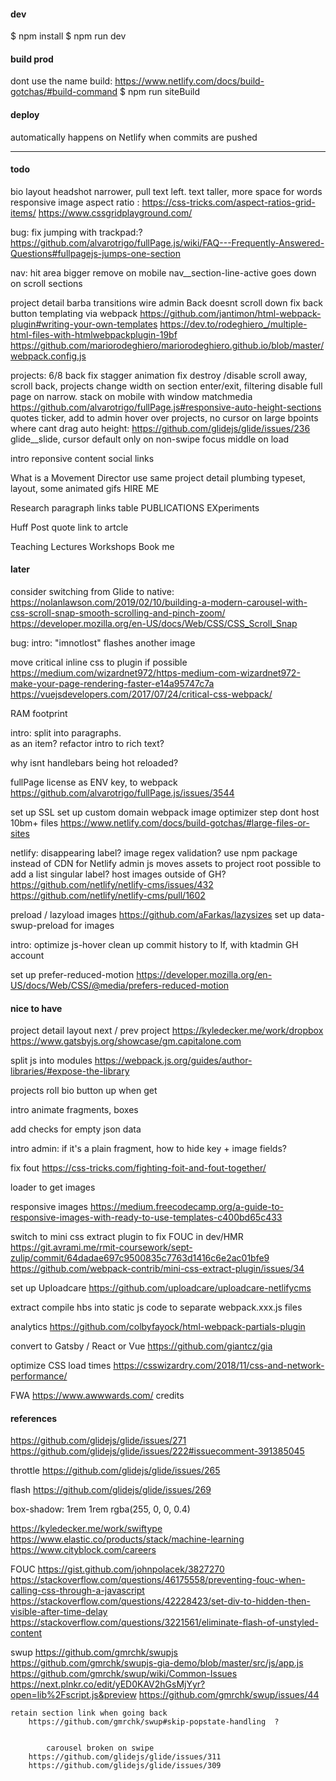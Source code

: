 #### dev
$ npm install
$ npm run dev

#### build prod

dont use the name build: https://www.netlify.com/docs/build-gotchas/#build-command
$ npm run siteBuild

#### deploy
automatically happens on Netlify when commits are pushed

---

#### todo

bio
    layout
        headshot narrower, pull text left.
        text taller, more space for words
        responsive
        image aspect ratio : 
            https://css-tricks.com/aspect-ratios-grid-items/
            https://www.cssgridplayground.com/ 

bug: fix jumping with trackpad:?  https://github.com/alvarotrigo/fullPage.js/wiki/FAQ---Frequently-Answered-Questions#fullpagejs-jumps-one-section

nav: 
    hit area bigger
    remove on mobile
    nav__section-line-active  goes down on scroll sections


project detail
    barba transitions
    wire admin 
    Back doesnt scroll down
    fix back button
    templating via webpack 
        https://github.com/jantimon/html-webpack-plugin#writing-your-own-templates
        https://dev.to/rodeghiero_/multiple-html-files-with-htmlwebpackplugin-19bf
        https://github.com/mariorodeghiero/mariorodeghiero.github.io/blob/master/webpack.config.js


projects: 
    6/8 back
    fix stagger animation
    fix destroy /disable 
        scroll away, scroll back, projects change width
        on section enter/exit, 
        filtering
    disable full page on narrow. stack on mobile with window matchmedia 
        https://github.com/alvarotrigo/fullPage.js#responsive-auto-height-sections
    quotes ticker, add to admin
    hover over projects, no cursor on large bpoints where cant drag
    auto height: https://github.com/glidejs/glide/issues/236
    glide__slide, cursor default only on non-swipe
    focus middle on load

intro
    reponsive content
    social links


 What is a Movement Director
    use same project detail plumbing
    typeset, layout, some animated gifs
    HIRE ME 

Research
    paragraph
    links table
        PUBLICATIONS
        EXperiments

Huff Post quote
    link to artcle

Teaching
    Lectures
    Workshops
    Book me


#### later

consider switching from Glide to native: 
    https://nolanlawson.com/2019/02/10/building-a-modern-carousel-with-css-scroll-snap-smooth-scrolling-and-pinch-zoom/
    https://developer.mozilla.org/en-US/docs/Web/CSS/CSS_Scroll_Snap

bug: intro: "imnotlost" flashes another image

move critical inline css to plugin if possible
    https://medium.com/wizardnet972/https-medium-com-wizardnet972-make-your-page-rendering-faster-e14a95747c7a
    https://vuejsdevelopers.com/2017/07/24/critical-css-webpack/

RAM footprint

intro: split into paragraphs. <br> as an item? refactor intro to rich text?

why isnt handlebars being hot reloaded?

fullPage license as ENV key, to webpack 
    https://github.com/alvarotrigo/fullPage.js/issues/3544

set up SSL
set up custom domain
webpack image optimizer step
    dont host 10bm+ files https://www.netlify.com/docs/build-gotchas/#large-files-or-sites

netlify: 
    disappearing label?
    image regex validation?
    use npm package instead of CDN for Netlify admin js
    moves assets to project root
    possible to add a list singular label?
    host images outside of GH? 
        https://github.com/netlify/netlify-cms/issues/432
        https://github.com/netlify/netlify-cms/pull/1602
        
preload / lazyload images
    https://github.com/aFarkas/lazysizes
    set up data-swup-preload for images

intro: optimize js-hover
clean up commit history to lf, with ktadmin GH account

set up prefer-reduced-motion
    https://developer.mozilla.org/en-US/docs/Web/CSS/@media/prefers-reduced-motion

#### nice to have
project detail
    layout
        next / prev project 
            https://kyledecker.me/work/dropbox
            https://www.gatsbyjs.org/showcase/gm.capitalone.com

split js into modules
    https://webpack.js.org/guides/author-libraries/#expose-the-library

projects
    roll bio button up when get
    
    
intro
    animate fragments, boxes

add checks for empty json data

intro
    admin: if it's a plain fragment, how to hide key + image fields?

fix fout 
    https://css-tricks.com/fighting-foit-and-fout-together/

loader to get images 

responsive images
    https://medium.freecodecamp.org/a-guide-to-responsive-images-with-ready-to-use-templates-c400bd65c433

switch to mini css extract plugin to fix FOUC in dev/HMR
    https://git.avrami.me/rmit-coursework/sept-zulip/commit/64dadae697c9500835c7763d1416c6e2ac01bfe9
    https://github.com/webpack-contrib/mini-css-extract-plugin/issues/34

set up Uploadcare 
    https://github.com/uploadcare/uploadcare-netlifycms

extract compile hbs into static js code to separate webpack.xxx.js files

analytics 
    https://github.com/colbyfayock/html-webpack-partials-plugin

convert to Gatsby / React or Vue 
    https://github.com/giantcz/gia

optimize CSS load times 
    https://csswizardry.com/2018/11/css-and-network-performance/

FWA https://www.awwwards.com/
credits


#### references


https://github.com/glidejs/glide/issues/271
https://github.com/glidejs/glide/issues/222#issuecomment-391385045

throttle
https://github.com/glidejs/glide/issues/265

flash
https://github.com/glidejs/glide/issues/269


box-shadow: 1rem 1rem rgba(255, 0, 0, 0.4)



<!-- 

/*   
/*   inset
/*     clip-path: polygon(0% 0%, 0% 100%, 25% 100%, 25% 25%, 75% 25%, 75% 75%, 25% 75%, 25% 100%, 100% 100%, 100% 0%); 
   animation-name: diagnol;
 animation-duration: 0.85s; /* or: Xms */
 animation-iteration-count: infinite;
/*  animation-direction: alternate; /* or: normal */ 
 animation-timing-function: cubic-bezier(.17,.67,.38,1.04); /* or: ease, ease-in, ease-in-out, linear, cubic-bezier(x1, y1, x2, y2) */
 animation-fill-mode: forwards; /* or: backwards, both, none, forwards */
/*  animation-delay: 2s; /* or: Xms */ 
   */



    to-parallelogram 4s infinite forwards cubic-bezier(.17,.67,.38,1.04) 
    to-square 2s infinite forwards cubic-bezier(.17,.67,.38,1.04);



 -->


https://kyledecker.me/work/swiftype
https://www.elastic.co/products/stack/machine-learning
https://www.cityblock.com/careers

FOUC
https://gist.github.com/johnpolacek/3827270
https://stackoverflow.com/questions/46175558/preventing-fouc-when-calling-css-through-a-javascript
https://stackoverflow.com/questions/42228423/set-div-to-hidden-then-visible-after-time-delay
https://stackoverflow.com/questions/3221561/eliminate-flash-of-unstyled-content


swup
https://github.com/gmrchk/swupjs
https://github.com/gmrchk/swupjs-gia-demo/blob/master/src/js/app.js
https://github.com/gmrchk/swup/wiki/Common-Issues
https://next.plnkr.co/edit/yED0KAV2hGsMjYyr?open=lib%2Fscript.js&preview
https://github.com/gmrchk/swup/issues/44





    retain section link when going back
        https://github.com/gmrchk/swup#skip-popstate-handling  ?


            carousel broken on swipe 
        https://github.com/glidejs/glide/issues/311
        https://github.com/glidejs/glide/issues/309